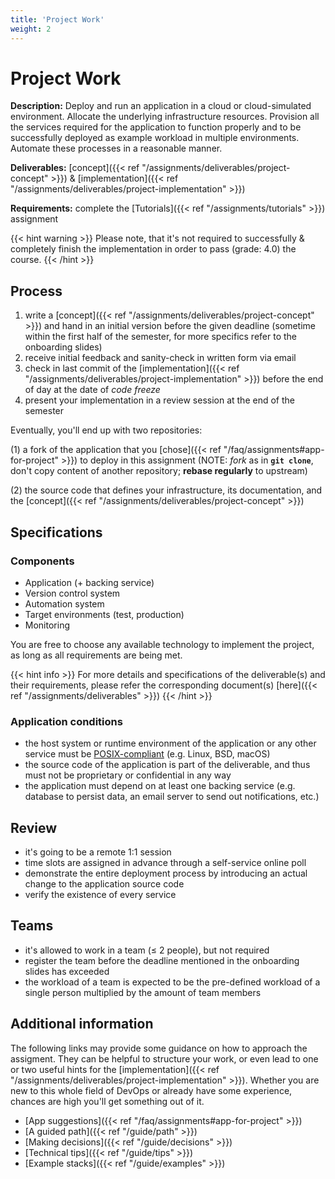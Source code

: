```yaml
---
title: 'Project Work'
weight: 2
---
```



Project Work 
============


__Description:__ Deploy and run an application in a cloud or cloud-simulated environment. Allocate the underlying
infrastructure resources. Provision all the services required for the application to function properly and to be
successfully deployed as example workload in multiple environments. Automate these processes in a reasonable manner.

__Deliverables:__ [concept]({{< ref "/assignments/deliverables/project-concept" >}}) &
                  [implementation]({{< ref "/assignments/deliverables/project-implementation" >}})

__Requirements:__ complete the [Tutorials]({{< ref "/assignments/tutorials" >}}) assignment

{{< hint warning >}}
Please note, that it's not required to successfully & completely finish the implementation in order to pass
(grade: 4.0) the course.
{{< /hint >}}


## Process

1. write a [concept]({{< ref "/assignments/deliverables/project-concept" >}}) and hand in an initial version  before the given
   deadline (sometime within the first half of the semester, for more specifics refer to the onboarding slides)
2. receive initial feedback and sanity-check in written form via email
3. check in last commit of the [implementation]({{< ref "/assignments/deliverables/project-implementation" >}}) before the end
   of day at the date of *code freeze*
4. present your implementation in a review session at the end of the semester

Eventually, you'll end up with two repositories:

(1) a fork of the application that you [chose]({{< ref "/faq/assignments#app-for-project" >}})
    to deploy in this assignment (NOTE: *fork* as in __`git clone`__, don't copy content of another repository;
    __rebase regularly__ to upstream)

(2) the source code that defines your infrastructure, its documentation, and the
    [concept]({{< ref "/assignments/deliverables/project-concept" >}})


## Specifications

### Components

* Application (+ backing service)
* Version control system
* Automation system
* Target environments (test, production)
* Monitoring

You are free to choose any available technology to implement the project, as long as all requirements are being met.  

{{< hint info >}}
For more details and specifications of the deliverable(s) and their requirements, please refer the
corresponding document(s) [here]({{< ref "/assignments/deliverables" >}})
{{< /hint >}}


### Application conditions

* the host system or runtime environment of the application or any other service must be 
  [POSIX-compliant](https://en.wikipedia.org/wiki/POSIX#POSIX-oriented_operating_systems)
  (e.g. Linux, BSD, macOS)
* the source code of the application is part of the deliverable, and thus must not be proprietary or
  confidential in any way 
* the application must depend on at least one backing service (e.g. database to persist data, an email server
  to send out notifications, etc.)


## Review

* it's going to be a remote 1:1 session
* time slots are assigned in advance through a self-service online poll  
* demonstrate the entire deployment process by introducing an actual change to the application source code
* verify the existence of every service


## Teams

* it's allowed to work in a team (≤ 2 people), but not required
* register the team before the deadline mentioned in the onboarding slides has exceeded 
* the workload of a team is expected to be the pre-defined workload of a single person
  multiplied by the amount of team members


## Additional information

The following links may provide some guidance on how to approach the assigment. They can be helpful to structure your
work, or even lead to one or two useful hints for the [implementation]({{< ref "/assignments/deliverables/project-implementation" >}}).
Whether you are new to this whole field of DevOps or already have some experience, chances are high you'll get something
out of it.

* [App suggestions]({{< ref "/faq/assignments#app-for-project" >}})
* [A guided path]({{< ref "/guide/path" >}})
* [Making decisions]({{< ref "/guide/decisions" >}})
* [Technical tips]({{< ref "/guide/tips" >}})
* [Example stacks]({{< ref "/guide/examples" >}})
